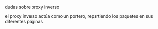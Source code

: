dudas sobre proxy inverso


el proxy inverso actúa como un portero, repartiendo los paquetes en sus diferentes páginas
